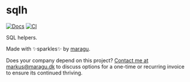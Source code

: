 # sqlh

[![Docs](https://pkg.go.dev/badge/maragu.dev/sqlh)](https://pkg.go.dev/maragu.dev/sqlh)
[![CI](https://github.com/maragudk/sqlh/actions/workflows/ci.yml/badge.svg)](https://github.com/maragudk/sqlh/actions/workflows/ci.yml)

SQL helpers.

Made with ✨sparkles✨ by [maragu](https://www.maragu.dev/).

Does your company depend on this project? [Contact me at markus@maragu.dk](mailto:markus@maragu.dk?Subject=Supporting%20your%20project) to discuss options for a one-time or recurring invoice to ensure its continued thriving.
